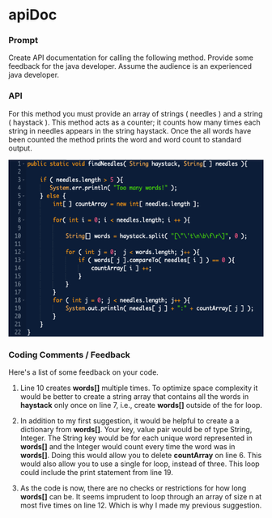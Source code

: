 # apiDoc
### Prompt 
Create API documentation for calling the following method. Provide some feedback for the java developer. Assume the audience is an experienced java developer.

### API
For this method you must provide an array of strings ( needles ) and a string ( haystack ). This method acts as a counter; it counts how many times each string in needles appears in the string haystack. Once the all words have been counted the method prints the word and word count to standard output. 

<p align="center">
<img width="520" height="350" src="javaCode.png">
</p>


### Coding Comments / Feedback 
Here's a list of some feedback on your code. 
1. Line 10 creates **words[]** multiple times. To optimize space complexity it would be better to create a string array that contains all the words in **haystack** only once on line 7, i.e., create **words[]** outside of the for loop. 

2. In addition to my first suggestion, it would be helpful to create a a dictionary from **words[]**. Your key, value pair would be of type String, Integer. The String key would be for each unique word represented in **words[]** and the Integer would count every time the word was in **words[]**. Doing this would allow you to delete **countArray** on line 6. This would also allow you to use a single for loop, instead of three. This loop could include the print statement from line 19. 

3. As the code is now, there are no checks or restrictions for how long **words[]** can be. It seems imprudent to loop through an array of size n at most five times on line 12. Which is why I made my previous suggestion. 
